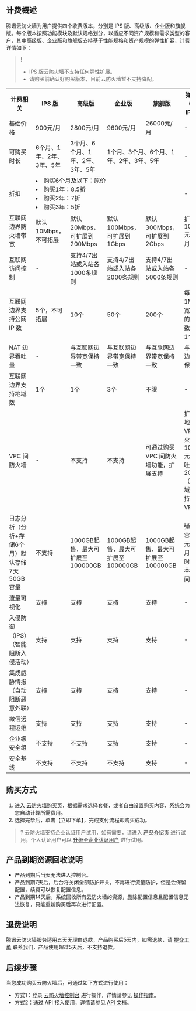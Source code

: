 
## 计费概述
腾讯云防火墙为用户提供四个收费版本，分别是 IPS 版、高级版、企业版和旗舰版。每个版本按照功能模块及默认规格划分，以适应不同资产规模和需求类型的客户，其中高级版、企业版和旗舰版支持基于性能规格和资产规模的弹性扩容，计费详情如下：  
>!  
>- IPS 版云防火墙不支持任何弹性扩展。
>- 请购买前确认好购买版本，目前云防火墙暂不支持降配。

<table>
<tr><th>计费相关</th><th>IPS 版 </th><th>高级版 </th><th>企业版 </th><th>旗舰版</th><th>弹性扩展</br>（不包括 IPS 版）</th></tr>
<tr>
<td> 基础价格 </td><td>900元/月</td><td>2800元/月 </td><td>9600元/月</td><td>26000元/月</td><td>-</td>
</tr>
<tr><td>可购买时长</td><td>6个月、1年、2年、3年、5年	</td><td>3个月、6个月、1年、2年、3年、5年</td><td colspan="2">1个月、3个月、6个月、1年、2年、3年、5年</td><td>-</td><tr>
<tr>
<td>折扣</td><td colspan="4">	<li>购买6个月及以下：原价	<li>购买1年：8.5折<li>购买2年：7折<li>购买3年：5折</td><td>-</td></tr>
<tr>
<td>互联网边界防火墙带宽</td><td>默认10Mbps，不可拓展</td><td>默认20Mbps，可扩展到200Mbps</td><td>默认100Mbps，可扩展到1Gbps</td><td>默认300Mbps，可扩展到2Gbps</td><td>扩展带宽100元/Mbps/月</td></tr>
<tr>
<td>互联网访问控制</td><td>-</td><td>支持4/7出站或入站各1000条规则	</td><td>支持4/7出站或入站各2000条规则</td><td>支持4/7出站或入站各5000条规则</td><td>-</td></tr>
<tr>
<td>互联网边界支持公网 IP 数	</td><td>5个，不可拓展</td><td>10个</td><td>	50个</td><td>200个	</td><td>每扩展1Mbps带宽，支持的公网 IP 数量增加1个</td></tr>
<tr>
<td>NAT 边界吞吐量	</td><td>-</td><td>与互联网边界带宽保持一致</td><td>与互联网边界带宽保持一致</td><td>与互联网边界带宽保持一致</td><td>与互联网边界带宽保持一致</td></tr>
<tr>
<td>互联网边界支持地域数</td><td>1个</td><td>1个	</td><td>3个</td><td>	不限</td><td>-</td></tr>
<tr>
<td>VPC 间防火墙</td><td>-</td><td>不支持</td><td>	不支持</td><td>	可通过购买 VPC 间防火墙功能，扩展支持</td><td>扩容1个地域的 VPC 间防火墙 ： 10000元/月，吞吐量2Gbps（同一地域最大支持5个 VPC）</td></tr>
<tr>
<td>日志分析（分析+存储6个月）默认存储7天50GB容量</td><td>不支持</td><td>1000GB起售，最大可扩展至100000GB</td><td>	1000GB起售，最大可扩展至100000GB	</td><td>1000GB起售，最大可扩展至100000GB</td><td>弹性扩容：0.5元/GB/月，存储时间与版本购买时间相同</td></tr>
<tr>
<td>流量可视化</td><td>支持</td><td>支持</td><td>支持</td><td>支持</td><td>-</td></tr>
<tr>
<td>入侵防御（IPS）<br>（智能阻断入侵活动）</td><td>支持</td><td>支持</td><td>支持</td><td>支持</td><td>-</td></tr>
<tr>
<td>集成威胁情报<br>（自动阻断恶意外联）</td><td>支持</td><td>支持</td><td>支持</td><td>支持</td><td>-</td></tr>
<tr>
<td>微信远程运维</td><td>支持</td><td>支持</td><td>支持</td><td>支持</td><td>-</td></tr>
<tr>
<td>企业级安全组</td><td>不支持</td><td>不支持</td><td>支持</td><td>支持</td><td>-</td></tr>
<tr>
<td>安全基线</td><td>不支持</td><td>不支持</td><td>不支持</td><td>支持</td><td>-</td></tr>
</table>

## 购买方式
1. 进入 [云防火墙购买页](https://buy.cloud.tencent.com/cfw)，根据需求选择套餐，或者自由设置购买内容，系统会为您自动计算所需费用。
2. 选择完毕后，单击【立即下单】，完成支付流程即购买成功。
>? 云防火墙支持企业认证用户试用，如有需要，请进入 [产品介绍页](https://cloud.tencent.com/product/cfw) 进行试用，个人认证用户可以 [升级至企业认证用户](https://cloud.tencent.com/document/product/378/34075) 进行试用。

## 产品到期资源回收说明
- 产品到期后当天无法进入控制台。
- 产品到期7天后，后台将关闭全部防护开关，不再进行流量防护，但是会保留配置，续费可以恢复配置信息。
- 产品到期14天后，系统回收所有云防火墙的资源，删除配置信息且配置信息无法恢复，只能重新购买后再次进行配置。


## 退费说明
腾讯云防火墙服务适用五天无理由退款，产品购买后5天内，如需退款，请 [提交工单](https://console.cloud.tencent.com/workorder/category?level1_id=517&level2_id=727&source=0&data_title=%E5%85%B6%E4%BB%96%E8%85%BE%E8%AE%AF%E4%BA%91%E4%BA%A7%E5%93%81&level3_id=728&radio_title=%E5%8A%9F%E8%83%BD%E5%92%A8%E8%AF%A2&queue=3026&scene_code=17783&step=2) 联系我们，产品使用超过5天后，不支持退款。

## 后续步骤
当您成功购买云防火墙后，可通过如下方式进行使用：
- 方式1：登录 [云防火墙控制台](https://console.cloud.tencent.com/cfw) 进行操作，详情请参见 [操作指南](https://cloud.tencent.com/document/product/1132/46928)。
- 方式2：通过 API 接入使用，详情请参见 [API 文档](https://cloud.tencent.com/document/product/1132/49079)。

